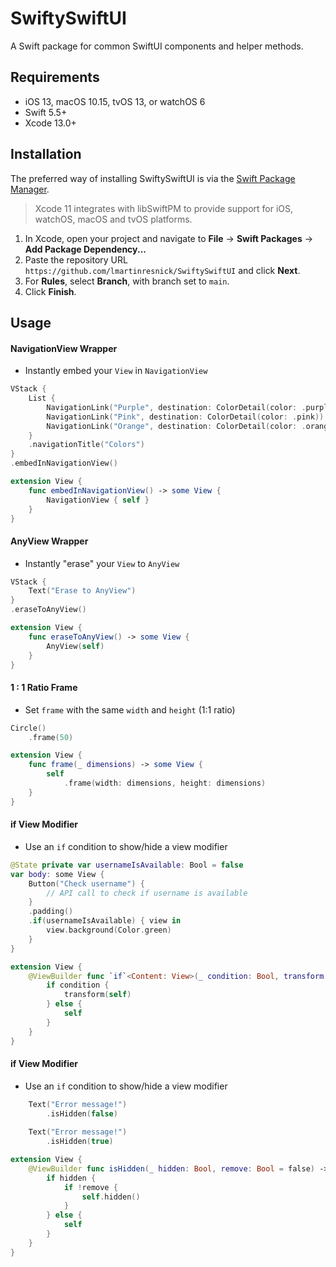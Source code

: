 # SwiftySwiftUI

A Swift package for common SwiftUI components and helper methods. 

## Requirements 

- iOS 13, macOS 10.15, tvOS 13, or watchOS 6 
- Swift 5.5+
- Xcode 13.0+

## Installation

The preferred way of installing SwiftySwiftUI is via the [Swift Package Manager](https://swift.org/package-manager/).

>Xcode 11 integrates with libSwiftPM to provide support for iOS, watchOS, macOS and tvOS platforms.

1. In Xcode, open your project and navigate to **File** → **Swift Packages** → **Add Package Dependency...**
2. Paste the repository URL `https://github.com/lmartinresnick/SwiftySwiftUI` and click **Next**.
3. For **Rules**, select **Branch**, with branch set to `main`.
4. Click **Finish**.

## Usage

#### NavigationView Wrapper

- Instantly embed your `View` in `NavigationView`

```swift
VStack {
    List {
        NavigationLink("Purple", destination: ColorDetail(color: .purple))
        NavigationLink("Pink", destination: ColorDetail(color: .pink))
        NavigationLink("Orange", destination: ColorDetail(color: .orange))
    }
    .navigationTitle("Colors")
}
.embedInNavigationView()
```

```swift
extension View {
    func embedInNavigationView() -> some View {
        NavigationView { self }
    }
}
```

#### AnyView Wrapper

- Instantly "erase" your `View` to `AnyView`

```swift
VStack {
    Text("Erase to AnyView")
}
.eraseToAnyView()
```

```swift
extension View {
    func eraseToAnyView() -> some View {
        AnyView(self)
    }
}
```

#### 1 : 1 Ratio Frame

- Set `frame` with the same `width` and `height` (1:1 ratio)

```swift
Circle()
    .frame(50)
```

```swift
extension View {
    func frame(_ dimensions) -> some View {
        self
            .frame(width: dimensions, height: dimensions)
    }
}
```

#### if View Modifier

- Use an `if` condition to show/hide a view modifier

```swift
@State private var usernameIsAvailable: Bool = false
var body: some View {
    Button("Check username") {
        // API call to check if username is available
    }
    .padding()
    .if(usernameIsAvailable) { view in
        view.background(Color.green)
    }
}
```

```swift
extension View {
    @ViewBuilder func `if`<Content: View>(_ condition: Bool, transform: (Self) -> Content) -> some View {
        if condition {
            transform(self)
        } else {
            self
        }
    }
}
```

#### if View Modifier

- Use an `if` condition to show/hide a view modifier

```swift
    Text("Error message!")
        .isHidden(false)
        
    Text("Error message!")
        .isHidden(true)
```

```swift
extension View {
    @ViewBuilder func isHidden(_ hidden: Bool, remove: Bool = false) -> some View {
        if hidden {
            if !remove {
                self.hidden()
            }
        } else {
            self
        }
    }
}
```

